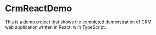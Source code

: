 # CrmReactDemo
This is a demo project that shows the completed demonstration of CRM web application written in React, with TypeScript.
